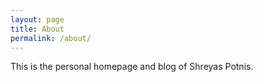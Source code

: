 ```yaml
---
layout: page
title: About
permalink: /about/
---
```


This is the personal homepage and blog of Shreyas Potnis.
